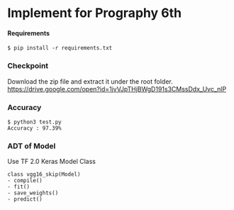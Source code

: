 Implement for Prography 6th
=========================
#### Requirements
```
$ pip install -r requirements.txt
```

### Checkpoint
Download the zip file and extract it under the root folder. 
https://drive.google.com/open?id=1jvVJpTHjBWgD191s3CMssDdx_Uvc_nlP

### Accuracy  
```
$ python3 test.py
Accuracy : 97.39%
```  

### ADT of Model
Use TF 2.0 Keras Model Class  
```
class vgg16_skip(Model)
- compile()
- fit()
- save_weights()
- predict()
```
